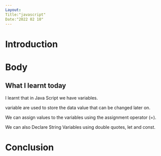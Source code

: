 ```yaml
---
Layout:
Title:"javascript"
Date:"2022 02 10"
---
```


# Introduction


# Body

## What I learnt today

I learnt that in Java Script we have variables.

variable are used to store the data value that can be changed later on.

We can assign values to the variables using the assignment operator (=).

We can also Declare String Variables using double quotes, let and const.

# Conclusion

